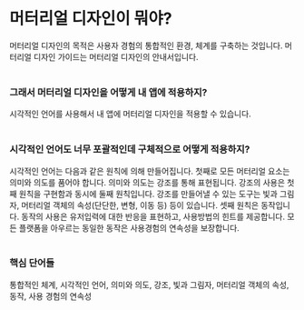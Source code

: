 # 머터리얼 디자인이 뭐야?
머터리얼 디자인의 목적은 사용자 경험의 통합적인 환경, 체계를 구축하는 것입니다. 머터리얼 디자인 가이드는 머터리얼 디자인의 안내서입니다.
<br>
<br>

### 그래서 머터리얼 디자인을 어떻게 내 앱에 적용하지?
시각적인 언어를 사용해서 내 앱에 머터리얼 디자인을 적용할 수 있습니다.
<br>
<br>

### 시각적인 언어도 너무 포괄적인데 구체적으로 어떻게 적용하지?
시각적인 언어는 다음과 같은 원칙에 의해 만들어집니다. 첫째로 모든 머터리얼 요소는 의미와 의도를 품어야 합니다. 의미와 의도는 강조를 통해 표현됩니다. 강조의 사용은 첫째 원칙을 구현함과 동시에 둘째 원칙입니다. 강조를 만들어낼 수 있는 도구는 빛과 그림자, 머터리얼 객체의 속성(단단한, 변형, 이동 등) 등이 있습니다. 셋째 원칙은 동작입니다. 동작의 사용은 유저입력에 대한 반응을 표현하고, 사용방법의 힌트를 제공합니다. 모든 플랫폼을 아우르는 동일한 동작은 사용경험의 연속성을 보장합니다.
<br>
<br>

### 핵심 단어들
통합적인 체계, 시각적인 언어, 의미와 의도, 강조, 빛과 그림자, 머터리얼 객체의 속성, 동작, 사용 경험의 연속성
